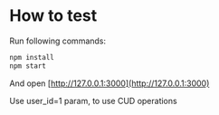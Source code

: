 How to test
=====

Run following commands:
```sh
npm install
npm start 
```
And open [http://127.0.0.1:3000](http://127.0.0.1:3000)

Use user_id=1 param, to use CUD operations